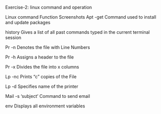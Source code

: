 Exercise-2: linux command and operation

Linux command 
Function 
Screenshots 
Apt -get
Command used to install and update packages


history
Gives a list of all past commands typed in the current terminal session

Pr -n
Denotes the file with Line Numbers


Pr -h
Assigns a header to the file


Pr -x
Divides the file into x columns


Lp -nc
Prints “c” copies of the File


Lp -d
Specifies name of the printer


Mail -s ‘subject’
Command to send email


env
Displays all environment variables